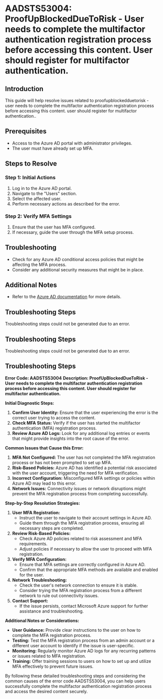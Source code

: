 # AADSTS53004: ProofUpBlockedDueToRisk - User needs to complete the multifactor authentication registration process before accessing this content. User should register for multifactor authentication.

## Introduction

This guide will help resolve issues related to proofupblockedduetorisk - user
needs to complete the multifactor authentication registration process before
accessing this content. user should register for multifactor authentication..

## Prerequisites

* Access to the Azure AD portal with administrator privileges.
* The user must have already set up MFA.

## Steps to Resolve

### Step 1: Initial Actions

1. Log in to the Azure AD portal.
2. Navigate to the "Users" section.
3. Select the affected user.
4. Perform necessary actions as described for the error.

### Step 2: Verify MFA Settings

1. Ensure that the user has MFA configured.
2. If necessary, guide the user through the MFA setup process.

## Troubleshooting

* Check for any Azure AD conditional access policies that might be affecting the
  MFA process.
* Consider any additional security measures that might be in place.

## Additional Notes

* Refer to the
  [Azure AD documentation](https://learn.microsoft.com/en-us/azure/active-directory/)
  for more details.

## Troubleshooting Steps

Troubleshooting steps could not be generated due to an error.

## Troubleshooting Steps

Troubleshooting steps could not be generated due to an error.

## Troubleshooting Steps

**Error Code: AADSTS53004** **Description: ProofUpBlockedDueToRisk - User needs
to complete the multifactor authentication registration process before accessing
this content. User should register for multifactor authentication.**

**Initial Diagnostic Steps:**

1. **Confirm User Identity:** Ensure that the user experiencing the error is the
   correct user trying to access the content.
2. **Check MFA Status:** Verify if the user has started the multifactor
   authentication (MFA) registration process.
3. **Review Azure AD Logs:** Look for any additional log entries or events that
   might provide insights into the root cause of the error.

**Common Issues that Cause this Error:**

1. **MFA Not Configured:** The user has not completed the MFA registration
   process or has not been prompted to set up MFA.
2. **Risk-Based Policies:** Azure AD has identified a potential risk associated
   with the user account, triggering the need for MFA verification.
3. **Incorrect Configuration:** Misconfigured MFA settings or policies within
   Azure AD may lead to this error.
4. **Network Issues:** Connectivity issues or network disruptions might prevent
   the MFA registration process from completing successfully.

**Step-by-Step Resolution Strategies:**

1. **User MFA Registration:**
   * Instruct the user to navigate to their account settings in Azure AD.
   * Guide them through the MFA registration process, ensuring all necessary
     steps are completed.
2. **Review Risk-Based Policies:**
   * Check Azure AD policies related to risk assessment and MFA requirements.
   * Adjust policies if necessary to allow the user to proceed with MFA
     registration.
3. **Verify MFA Configuration:**
   * Ensure that MFA settings are correctly configured in Azure AD.
   * Confirm that the appropriate MFA methods are available and enabled for the
     user.
4. **Network Troubleshooting:**
   * Check the user's network connection to ensure it is stable.
   * Consider trying the MFA registration process from a different network to
     rule out connectivity issues.
5. **Contact Support:**
   * If the issue persists, contact Microsoft Azure support for further
     assistance and troubleshooting.

**Additional Notes or Considerations:**

* **User Guidance:** Provide clear instructions to the user on how to complete
  the MFA registration process.
* **Testing:** Test the MFA registration process from an admin account or a
  different user account to identify if the issue is user-specific.
* **Monitoring:** Regularly monitor Azure AD logs for any recurring patterns or
  issues related to MFA registration.
* **Training:** Offer training sessions to users on how to set up and utilize
  MFA effectively to prevent future issues.

By following these detailed troubleshooting steps and considering the common
causes of the error code AADSTS53004, you can help users successfully complete
the multifactor authentication registration process and access the desired
content securely.
